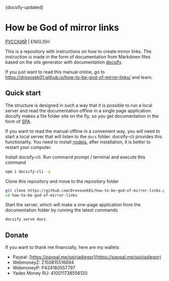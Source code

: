 {docsify-updated}

# How be God of mirror links

[РУССКИЙ](./README-RU.md) | ENGLISH

This is a repository with instructions on how to create mirror links. The instruction is made in the form of documentation from Markdown files based on the site generator with documentation [docsify](https://docsify.js.org).

If you just want to read this manual online, go to https://drovosek01.github.io/how-to-be-god-of-mirror-links/ and learn.

## Quick start

The structure is designed in such a way that it is possible to run a local server and read the documentation offline in a single page application. docsify makes a file folder site on the fly, so you get documentation in the form of [SPA](https://en.wikipedia.org/wiki/Single-page_application).

If you want to read the manual offline in a convenient way, you will need to start a local server that will listen to the `docs` folder. docsify-cli provides this functionality. You need to install [nodejs](https://nodejs.org/), after installation, it is better to restart your computer.

Install docsify-cli. Run command prompt / terminal and execute this command

```bash
npm i docsify-cli -g
```

Clone this repository and move to the repository folder

```bash
git clone https://github.com/Drovosek01/how-to-be-god-of-mirror-links.git
cd how-to-be-god-of-mirror-links
```

Start the server, which will make a one-page application from the documentation folder by running the latest commands

```bash
docsify serve docs
```

## Donate

If you want to thank me financially, here are my wallets

- Paypal: [https://paypal.me/spiriadiegor](https://paypal.me/spiriadiegor)
- WebmoneyZ: Z150815516694
- WebmoneyР: P424180557797
- Yadex Money RU: 410011738556120
